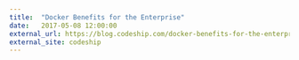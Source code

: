 ```yaml
---
title:  "Docker Benefits for the Enterprise"
date:   2017-05-08 12:00:00
external_url: https://blog.codeship.com/docker-benefits-for-the-enterprise/
external_site: codeship
---
```

